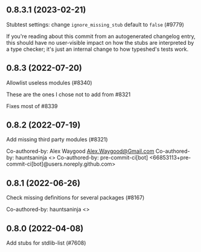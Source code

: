 ## 0.8.3.1 (2023-02-21)

Stubtest settings: change `ignore_missing_stub` default to `false` (#9779)

If you're reading about this commit from an autogenerated changelog entry, this should have no user-visible impact on how the stubs are interpreted by a type checker; it's just an internal change to how typeshed's tests work.

## 0.8.3 (2022-07-20)

Allowlist useless modules (#8340)

These are the ones I chose not to add from #8321

Fixes most of #8339

## 0.8.2 (2022-07-19)

Add missing third party modules (#8321)

Co-authored-by: Alex Waygood <Alex.Waygood@Gmail.com>
Co-authored-by: hauntsaninja <>
Co-authored-by: pre-commit-ci[bot] <66853113+pre-commit-ci[bot]@users.noreply.github.com>

## 0.8.1 (2022-06-26)

Check missing definitions for several packages (#8167)

Co-authored-by: hauntsaninja <>

## 0.8.0 (2022-04-08)

Add stubs for stdlib-list (#7608)

